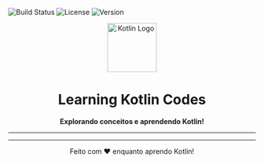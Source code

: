 ![Build Status](https://img.shields.io/badge/build-passing-brightgreen) ![License](https://img.shields.io/badge/license-Apache%202.0-blue)
 ![Version](https://img.shields.io/badge/version-1.0.1-blue) 


<div align="center">
  <img src="https://upload.wikimedia.org/wikipedia/commons/7/74/Kotlin_Icon.png" alt="Kotlin Logo" width="100" />

  # Learning Kotlin Codes
  **Explorando conceitos e aprendendo Kotlin!**
</div>

---


---

<div align="center">
  Feito com ❤️ enquanto aprendo Kotlin!
</div>
